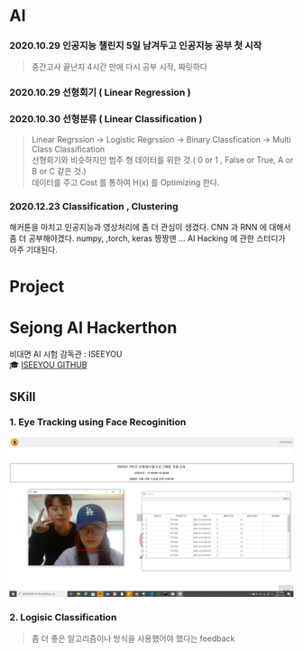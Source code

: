 # AI

### 2020.10.29 인공지능 챌린지 5일 남겨두고 인공지능 공부 첫 시작
> 중간고사 끝난지 4시간 만에 다시 공부 시작, 짜릿하다

### 2020.10.29 선형회기 ( Linear Regression )


### 2020.10.30 선형분류 ( Linear Classification )
>  Linear Regrssion -> Logistic Regrssion -> Binary Classfication -> Multi Class Classification  
> 선형회기와 비슷하지만 범주 형 데이터를 위한 것.( 0 or 1 , False or True, A or B or C 같은 것.)  
> 데이터를 주고 Cost 를 통하여 H(x) 를 Optimizing 한다.


### 2020.12.23 Classification , Clustering  
해커톤을 마치고 인공지능과 영상처리에 좀 더 관심이 생겼다. CNN 과 RNN 에 대해서 좀 더 공부해야겠다. numpy, ,torch, keras 짱짱맨 ...
AI Hacking 에 관한 스터디가 아주 기대된다.


# Project

# Sejong AI Hackerthon  
비대면 AI 시험 감독관 : ISEEYOU  
:mortar_board: [ISEEYOU GITHUB](https://github.com/hhhhhhhhhhhhhhhhho/2020-Sejong-Winter-Hackerthon)

## SKill
### 1. Eye Tracking using Face Recoginition 
![EyeTracking](https://github.com/hhhhhhhhhhhhhhhhho/2020-Sejong-Winter-Hackerthon/blob/main/etc/picture1.png)

### 2. Logisic Classification
> 좀 더 좋은 알고리즘이나 방식을 사용했어야 했다는 feedback


